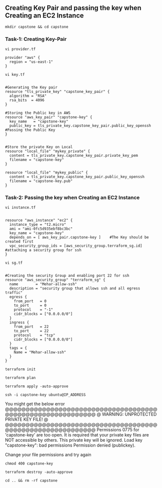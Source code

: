 ## Creating Key Pair and passing the key when Creating an EC2 Instance
```
mkdir capstone && cd capstone
```


### Task-1: Creating Key-Pair
```
vi provider.tf
```
```hcl
provider "aws" {
  region = "us-east-1"
}
```
```
vi key.tf
```
```hcl

#Generating the Key pair
resource "tls_private_key" "capstone_key_pair" {
  algorithm = "RSA"
  rsa_bits  = 4096
}

#Storing the Public key in AWS
resource "aws_key_pair" "capstone-key" {
  key_name   = "capstone-key"
  public_key = tls_private_key.capstone_key_pair.public_key_openssh  #Passing the Public Key 
}


#Store the private Key on Local
resource "local_file" "mykey_private" {
  content = tls_private_key.capstone_key_pair.private_key_pem
  filename = "capstone-key"
}

resource "local_file" "mykey_public" {
  content = tls_private_key.capstone_key_pair.public_key_openssh
  filename = "capstone-key.pub"
}

```
### Task-2: Passing the key when Creating an EC2 Instance
```
vi instance.tf
```
```hcl

resource "aws_instance" "ec2" {
  instance_type = "t2.micro"
  ami = "ami-0fc5d935ebf8bc3bc"
  key_name = "capstone-key"
  depends_on = [ aws_key_pair.capstone-key ]    #The Key should be created first
  vpc_security_group_ids = [aws_security_group.terraform_sg.id]  #attaching a security group for ssh
}
```
```
vi sg.tf
```
```hcl

#Creating the security Group and enabling port 22 for ssh
resource "aws_security_group" "terraform_sg" {
  name        = "Mehar-allow-ssh"
  description = "security group that allows ssh and all egress traffic"
  egress {
    from_port   = 0
    to_port     = 0
    protocol    = "-1"
    cidr_blocks = ["0.0.0.0/0"]
  }
  ingress {
    from_port   = 22
    to_port     = 22
    protocol    = "tcp"
    cidr_blocks = ["0.0.0.0/0"]
  }
  tags = {
    Name = "Mehar-allow-ssh"
  }
}
```
```
terraform init
```
```
terraform plan 
```
```
terraform apply -auto-approve
```
```
ssh -i capstone-key ubuntu@IP_ADDRESS
```
You might get the below error
@@@@@@@@@@@@@@@@@@@@@@@@@@@@@@@@@@@@@@@@@@@@@@@@@@@@@@@@@@@
@         WARNING: UNPROTECTED PRIVATE KEY FILE!          @
@@@@@@@@@@@@@@@@@@@@@@@@@@@@@@@@@@@@@@@@@@@@@@@@@@@@@@@@@@@
Permissions 0775 for 'capstone-key' are too open.
It is required that your private key files are NOT accessible by others.
This private key will be ignored.
Load key "capstone-key": bad permissions
Permission denied (publickey).

Change your file permissions and try again
```
chmod 400 capstone-key
```
```
terraform destroy -auto-approve
```
```
cd .. && rm -rf capstone
